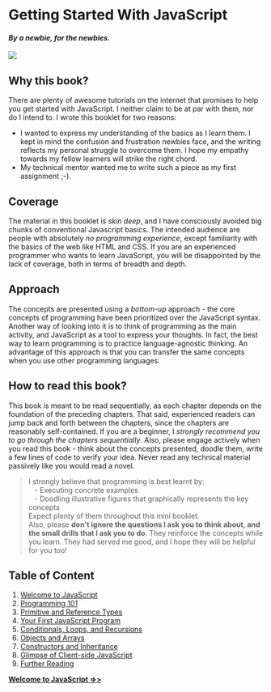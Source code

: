 # Getting Started With JavaScript 
#### _By a newbie, for the newbies._           

![](https://github.com/datasouvik/getting_started_with_javascript/blob/master/Assets/cover.gif)

## Why this book?
There are plenty of awesome tutorials on the internet that promises to help you get started with JavaScript. I neither claim to be at par with them, nor do I intend to. I wrote this booklet for two reasons:
  - I wanted to express my understanding of the basics as I learn them. I kept in mind the confusion and frustration newbies face, and the writing reflects my personal struggle to overcome them. I hope my empathy towards my fellow learners will strike the right chord.
  - My technical mentor wanted me to write such a piece as my first assignment ;-).

## Coverage
The material in this booklet is _skin deep_, and I have consciously avoided big chunks of conventional Javascript basics. The intended audience are people with absolutely _no programming experience_, except familiarity with the basics of the web like HTML and CSS. If you are an experienced programmer who wants to learn JavaScript, you will be disappointed by the lack of coverage, both in terms of breadth and depth.  

## Approach
The concepts are presented using a _bottom-up_ approach - the core concepts of programming have been prioritized over the JavaScript syntax. Another way of looking into it is to think of programming as the main activity, and JavaScript as a tool to express your thoughts. In fact, the best way to learn programming is to practice language-agnostic thinking. An advantage of this approach is that you can transfer the same concepts when you use other programming languages.

## How to read this book?
This book is meant to be read sequentially, as each chapter depends on the foundation of the preceding chapters. That said, experienced readers can jump back and forth between the chapters, since the chapters are reasonably self-contained. If you are a beginner, I _strongly recommend you to go through the chapters sequentially_. Also, please engage actively when you read this book - think about the concepts presented, doodle them, write a few lines of code to verify your idea. Never read any technical material passively like you would read a novel.

> I strongly believe that programming is best learnt by:     
    - Executing concrete examples     
    - Doodling illustrative figures that graphically represents the key concepts        
  Expect plenty of them throughout this mini booklet.    
  Also, please __don't ignore the questions I ask you to think about, and the small drills that I ask you to do__. They reinforce the concepts while you learn. They had served me good, and I hope they will be helpful for you too! 


## Table of Content
  1. [Welcome to JavaScript](https://github.com/datasouvik/getting_started_with_javascript/blob/master/Chapters/1_welcome_to_javascript.md)
  2. [Programming 101](https://github.com/datasouvik/getting_started_with_javascript/blob/master/Chapters/2_programming101.md)
  3. [Primitive and Reference Types](https://github.com/datasouvik/getting_started_with_javascript/blob/master/Chapters/3_primitive_and_reference_types.md)
  4. [Your First JavaScript Program](https://github.com/datasouvik/getting_started_with_javascript/blob/master/Chapters/4_your_first_javascript_program.md)
  5. [Conditionals, Loops, and Recursions](https://github.com/datasouvik/getting_started_with_javascript/blob/master/Chapters/5_conditionals_loops_recursions.md)
  6. [Objects and Arrays](https://github.com/datasouvik/getting_started_with_javascript/blob/master/Chapters/6_objects_and_arrays.md)
  7. [Constructors and Inheritance](https://github.com/datasouvik/getting_started_with_javascript/blob/master/Chapters/7_constructors_and_inheritance.md)
  8. [Glimpse of Client-side JavaScript](https://github.com/datasouvik/getting_started_with_javascript/blob/master/Chapters/8_glimpse_of_clientside_javascript.md)    
  9. [Further Reading](https://github.com/datasouvik/getting_started_with_javascript/blob/master/Chapters/9_further_reading.md)     


[__Welcome to JavaScript =>>__](https://github.com/datasouvik/getting_started_with_javascript/blob/master/Chapters/1_welcome_to_javascript.md)
